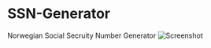 # SSN-Generator
Norwegian Social Secruity Number Generator
![Screenshot](SSN-Generator/SSN_Generator/docs/ssn1.PNG)
